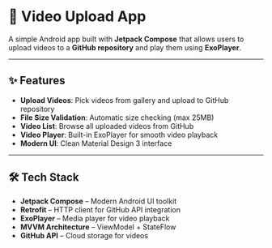 # 📱 Video Upload App

A simple Android app built with **Jetpack Compose** that allows users to upload videos to a **GitHub repository** and play them using **ExoPlayer**.

---

## ✨ Features

- **Upload Videos**: Pick videos from gallery and upload to GitHub repository  
- **File Size Validation**: Automatic size checking (max 25MB)  
- **Video List**: Browse all uploaded videos from GitHub  
- **Video Player**: Built-in ExoPlayer for smooth video playback  
- **Modern UI**: Clean Material Design 3 interface  

---

## 🛠️ Tech Stack

- **Jetpack Compose** – Modern Android UI toolkit  
- **Retrofit** – HTTP client for GitHub API integration  
- **ExoPlayer** – Media player for video playback  
- **MVVM Architecture** – ViewModel + StateFlow  
- **GitHub API** – Cloud storage for videos  
